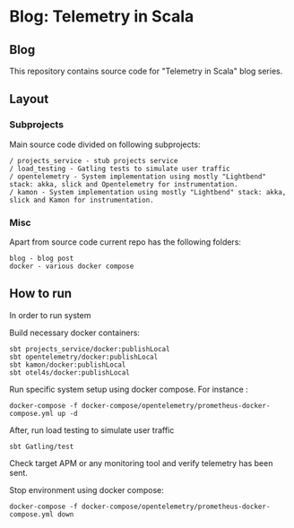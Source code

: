 # Blog: Telemetry in Scala

## Blog
This repository contains source code for "Telemetry in Scala" blog series. 

## Layout

### Subprojects
Main source code divided on following subprojects:
```
/ projects_service - stub projects service
/ load_testing - Gatling tests to simulate user traffic
/ opentelemetry - System implementation using mostly "Lightbend" stack: akka, slick and Opentelemetry for instrumentation.
/ kamon - System implementation using mostly "Lightbend" stack: akka, slick and Kamon for instrumentation.
```

### Misc
Apart from source code current repo has the following folders:
```
blog - blog post
docker - various docker compose  
```

## How to run
In order to run system 

Build necessary docker containers:
```
sbt projects_service/docker:publishLocal
sbt opentelemetry/docker:publishLocal
sbt kamon/docker:publishLocal
sbt otel4s/docker:publishLocal
```

Run specific system setup using docker compose. For instance :
```
docker-compose -f docker-compose/opentelemetry/prometheus-docker-compose.yml up -d
```

After, run load testing to simulate user traffic 
```
sbt Gatling/test
```

Check target APM or any monitoring tool and verify telemetry has been sent. 

Stop environment using docker compose:
```
docker-compose -f docker-compose/opentelemetry/prometheus-docker-compose.yml down
```
